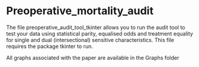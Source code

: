 # Preoperative_mortality_audit

The file preoperative_audit_tool_tkinter allows you to run the audit tool to test your data using statistical parity, equalised odds and treatment equality for single and dual (intersectional) sensitive characteristics. This file requires the package tkinter to run.

All graphs associated with the paper are available in the Graphs folder

